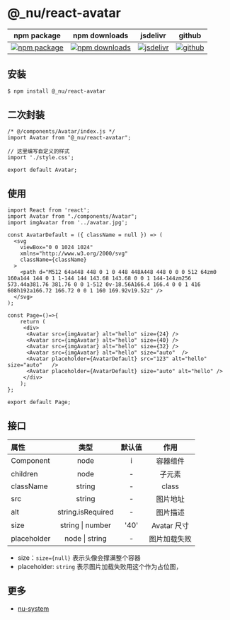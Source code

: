 # @\_nu/react-avatar

| npm package                          | npm downloads                              | jsdelivr                                    | github                          |
| ------------------------------------ | ------------------------------------------ | ------------------------------------------- | ------------------------------- |
| [![npm package][npm-badge]][npm-url] | [![npm downloads][npm-downloads]][npm-url] | [![jsdelivr][jsdelivr-badge]][jsdelivr-url] | [![github][git-badge]][git-url] |

[npm-badge]: https://img.shields.io/npm/v/@_nu/react-avatar.svg
[npm-url]: https://www.npmjs.org/package/@_nu/react-avatar
[npm-downloads]: https://img.shields.io/npm/dw/@_nu/react-avatar
[git-url]: https://github.com/nu-system/react-avatar
[git-badge]: https://img.shields.io/github/stars/nu-system/react-avatar.svg?style=social
[jsdelivr-badge]: https://data.jsdelivr.com/v1/package/npm/@_nu/react-avatar/badge
[jsdelivr-url]: https://www.jsdelivr.com/package/npm/@_nu/react-avatar

## 安装

```bash
$ npm install @_nu/react-avatar
```

## 二次封装

```JSX
/* @/components/Avatar/index.js */
import Avatar from "@_nu/react-avatar";

// 这里编写自定义的样式
import './style.css';

export default Avatar;
```

## 使用

```JSX
import React from 'react';
import Avatar from "./components/Avatar";
import imgAvatar from '../avatar.jpg';

const AvatarDefault = ({ className = null }) => (
  <svg
    viewBox="0 0 1024 1024"
    xmlns="http://www.w3.org/2000/svg"
    className={className}
  >
    <path d="M512 64a448 448 0 1 0 448 448A448 448 0 0 0 512 64zm0 160a144 144 0 1 1-144 144 143.68 143.68 0 0 1 144-144zm256 573.44a381.76 381.76 0 0 1-512 0v-18.56A166.4 166.4 0 0 1 416 608h192a166.72 166.72 0 0 1 160 169.92v19.52z" />
  </svg>
);

const Page=()=>{
    return (
     <div>
      <Avatar src={imgAvatar} alt="hello" size={24} />
      <Avatar src={imgAvatar} alt="hello" size={40} />
      <Avatar src={imgAvatar} alt="hello" size={32} />
      <Avatar src={imgAvatar} alt="hello" size="auto"  />
      <Avatar placeholder={AvatarDefault} src="123" alt="hello" size="auto"   />
      <Avatar placeholder={AvatarDefault} size="auto" alt="hello" />
     </div>
    );
};

export default Page;
```

## 接口

| 属性        |         类型         | 默认值 |     作用     |
| :---------- | :------------------: | :----: | :----------: |
| Component   |         node         |   i    |   容器组件   |
| children    |         node         |   -    |    子元素    |
| className   |        string        |   -    |    class     |
| src         |        string        |   -    |   图片地址   |
| alt         |  string.isRequired   |   -    |   图片描述   |
| size        | string &#124; number |  '40'  | Avatar 尺寸  |
| placeholder |  node &#124; string  |   -    | 图片加载失败 |

- size：`size={null}` 表示头像会撑满整个容器
- placeholder: `string` 表示图片加载失败用这个作为占位图，

## 更多

- [nu-system](https://nu-system.github.io/)
